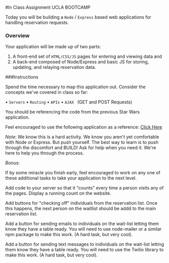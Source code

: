#In Class Assignment UCLA BOOTCAMP

Today you will be building a `Node` / `Express` based web applications for handling reservation requests.

### Overview 

Your application will be made up of two parts: 
1) A front-end set of `HTML/CSS/JS` pages for entering and viewing data and 
2) A back-end composed of Node/Express and basic JS for storing, updating, and relaying reservation data.

###Instructions

Spend the time necessary to map this application out. Consider the concepts we've covered in class so far:

• `Servers`
• `Routing`
• `APIs`
• `AJAX ` (GET and POST Requests)

You should be referencing the code from the previous Star Wars application.

Feel encouraged to use the following application as a reference: [Click Here](http://hot-restaurant.herokuapp.com/)

_Note_: We know this is a hard activity. We know you aren't yet comfortable with Node or Express. But push yourself. The best way to learn is to push through the discomfort and BUILD! Ask for help when you need it. We're here to help you through the process.

*Bonus:*

If by some miracle you finish early, feel encouraged to work on any one of these additional tasks to take your application to the next level.

Add code to your server so that it "counts" every time a person visits any of the pages. Display a running count on the website.

Add buttons for "checking off" individuals from the reservation list. Once this happens, the next person on the waitlist should be addd to the main reservation list.

Add a button for sending emails to individuals on the wait-list letting them know they have a table ready. You will need to use node-mailer or a similar npm package to make this work. (A hard task, but very cool).

Add a button for sending text messages to individuals on the wait-list letting them know they have a table ready. You will need to use the Twilio library to make this work. (A hard task, but very cool).